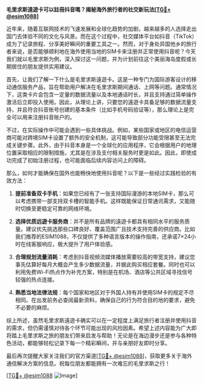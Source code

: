 **毛里求斯遠遊卡可以註冊抖音嗎？揭秘海外旅行者的社交新玩法[[TG💪+ @esim1088](https://t.me/s/esim1088)]**

近年来，随着互联网技术的飞速发展和全球化趋势的加剧，越来越多的人选择走出国门去体验不同的文化与风景。而在这个过程中，社交媒体平台如抖音（TikTok）成为了记录旅程、分享美好瞬间的重要工具之一。然而，对于身处异国他乡的旅行者来说，是否能够顺利地在海外使用当地的SIM卡来注册并正常使用抖音呢？今天我们就以毛里求斯为例，深入探讨这一问题，并为计划前往这个美丽海岛度假或长期居住的朋友提供实用建议。

首先，让我们了解一下什么是毛里求斯遠遊卡。这是一种专门为国际游客设计的移动通信服务产品，旨在帮助用户解决在毛里求斯期间通话、上网等问题。通常情况下，这类卡片会包含一定量的数据流量以及本地通话时长，并且支持通过简单操作激活后立即投入使用。因此，从理论上讲，只要您的遠遊卡具备足够的数据流量支持，并且符合抖音账号创建的基本条件（比如手机号码验证等），那么理论上是完全可以用来注册抖音账户的。

不过，在实际操作中可能会遇到一些具体挑战。例如，某些国家或地区的电信运营商可能对跨境SIM卡设置了额外的安全机制，这可能导致部分功能受限甚至无法完成关键步骤。此外，由于抖音本身是一个全球化的应用程序，它会根据用户的地理位置采取相应的限制措施，尤其是在涉及支付相关服务时更是如此。因此，即使成功完成了初始注册过程，也可能面临后续内容访问上的障碍。

那么，如何才能确保在国外也能畅快地使用抖音呢？以下是一些经过实践检验的有效方法：

1. **提前准备双卡手机**：如果您已经有了一张支持国际漫游的本地SIM卡，那么可以考虑携带一部支持双卡槽的智能手机。这样既能保证日常通讯需求，又能随时切换至更稳定可靠的网络环境。
   
2. **选择优质远遊卡服务商**：并不是所有品牌的遠遊卡都具有相同水平的服务质量。建议优先挑选那些口碑良好、覆盖范围广且技术支持完善的供应商。比如我们推荐的ESIM1088，不仅提供了多种语言版本的操作指南，还承诺7×24小时在线客服响应，极大提升了用户体验感。

3. **合理规划流量消耗**：考虑到抖音视频流媒体播放需要较高的带宽支持，建议您事先估算好每月大概会产生多少数据流量，并据此购买相应套餐。同时也可以利用免费Wi-Fi热点作为补充方案，特别是在机场、酒店等公共区域寻找信号较强的热点连接。

4. **熟悉当地法律法规**：每个国家和地区对于外国人持有并使用SIM卡的规定不尽相同。在出发前务必查阅最新资料，确保自己的行为符合目的地的要求，避免不必要的麻烦。

综上所述，虽然毛里求斯遠遊卡确实可以在一定程度上满足旅行者注册并使用抖音的需求，但仍需谨慎对待各个环节可能出现的风险因素。希望上述内容能为广大即将踏上毛里求斯之旅的朋友们带来启发与帮助！无论是在海边漫步还是参与各种特色活动，都能够轻松记录下每一个精彩瞬间，并与亲朋好友即时分享。

最后再次提醒大家关注我们的官方渠道[[TG💪+ @esim1088](https://t.me/s/esim1088)]，获取更多关于海外通信解决方案的信息。祝每位朋友都能拥有一次难忘的毛里求斯之行！

[[TG💪+ @esim1088](https://t.me/s/esim1088) ![Image](https://i.postimg.cc/4NQfJmqS/Snipaste-2025-05-13-00-14-12.png)]